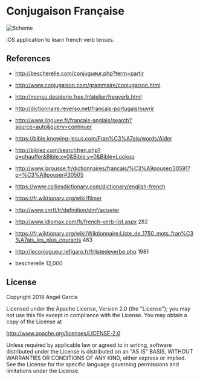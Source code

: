 Conjugaison Française
=====================


![Scheme](/readmeImages/Screenshot_20170821-112845x.png)


iOS application to learn french verb tenses.



References
----------
- http://bescherelle.com/conjugueur.php?term=partir
- http://www.conjugaison.com/grammaire/conjugaison.html
- http://monsu.desiderio.free.fr/atelier/freqverb.html
- http://dictionnaire.reverso.net/francais-portugais/ouvrir
- http://www.linguee.fr/francais-anglais/search?source=auto&query=continuer
- https://bible.knowing-jesus.com/Fran%C3%A7ais/words/Aider
- http://biblez.com/searchfren.php?q=chauffer&Bible.x=0&Bible.y=0&Bible=Lookup
- http://www.larousse.fr/dictionnaires/francais/%C3%A9pouser/30591?q=%C3%A9pouser#30505
- https://www.collinsdictionary.com/dictionary/english-french
- https://fr.wiktionary.org/wiki/filmer
- http://www.cnrtl.fr/definition/dmf/aciseler

- http://www.idiomax.com/fr/french-verb-list.aspx  282
- https://fr.wiktionary.org/wiki/Wiktionnaire:Liste_de_1750_mots_fran%C3%A7ais_les_plus_courants 463
- http://leconjugueur.lefigaro.fr/frlistedeverbe.php  1981
- bescherelle 12,000



## License

Copyright 2018 Angel Garcia

Licensed under the Apache License, Version 2.0 (the "License"); you may not use this file except in compliance with the License. You may obtain a copy of the License at

http://www.apache.org/licenses/LICENSE-2.0

Unless required by applicable law or agreed to in writing, software distributed under the License is distributed on an "AS IS" BASIS, WITHOUT WARRANTIES OR CONDITIONS OF ANY KIND, either express or implied. See the License for the specific language governing permissions and limitations under the License.


